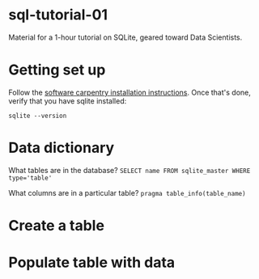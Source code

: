 # sql-tutorial-01
Material for a 1-hour tutorial on SQLite, geared toward Data Scientists.

# Getting set up
Follow the [software carpentry installation instructions](http://www.thehackerwithin.org/davis/swc-installation.html).
Once that's done, verify that you have sqlite installed:

`sqlite --version`

# Data dictionary

What tables are in the database?
`SELECT name FROM sqlite_master WHERE type='table'`

What columns are in a particular table?
`pragma table_info(table_name)`

# Create a table

# Populate table with data

